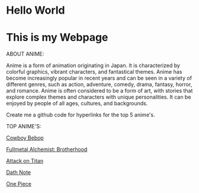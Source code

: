 # Hello World
# This is my Webpage

ABOUT ANIME:

Anime is a form of animation originating in Japan. It is characterized by colorful graphics, vibrant characters, and fantastical themes. Anime has become increasingly popular in recent years and can be seen in a variety of different genres, such as action, adventure, comedy, drama, fantasy, horror, and romance. Anime is often considered to be a form of art, with stories that explore complex themes and characters with unique personalities. It can be enjoyed by people of all ages, cultures, and backgrounds.

  Create me a github code for hyperlinks for the top 5 anime's.
  
  TOP ANIME'S:
  
  [Cowboy Bebop](https://www.imdb.com/title/tt0213338/)
  
  [Fullmetal Alchemist: Brotherhood](https://www.imdb.com/title/tt1311061/)
  
  [Attack on Titan](https://www.imdb.com/title/tt2560140/)
  
  [Dath Note](https://www.imdb.com/title/tt0877057/)
  
  [One Piece](https://www.imdb.com/title/tt0388629/)


<script src="https://cdn.jsdelivr.net/gh/gocku/gocku-image@latest/gocku.js"></script>

<script>
  gocku.image('gocku-image', 'gocku-image-container');
</script>
